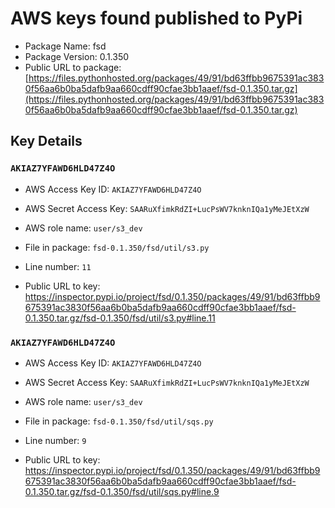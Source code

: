 # AWS keys found published to PyPi

* Package Name: fsd
* Package Version: 0.1.350
* Public URL to package: [https://files.pythonhosted.org/packages/49/91/bd63ffbb9675391ac3830f56aa6b0ba5dafb9aa660cdff90cfae3bb1aaef/fsd-0.1.350.tar.gz](https://files.pythonhosted.org/packages/49/91/bd63ffbb9675391ac3830f56aa6b0ba5dafb9aa660cdff90cfae3bb1aaef/fsd-0.1.350.tar.gz)

## Key Details

### `AKIAZ7YFAWD6HLD47Z4O`

* AWS Access Key ID: `AKIAZ7YFAWD6HLD47Z4O`
* AWS Secret Access Key: `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` 
* AWS role name: `user/s3_dev`
* File in package: `fsd-0.1.350/fsd/util/s3.py`
* Line number: `11`

* Public URL to key: https://inspector.pypi.io/project/fsd/0.1.350/packages/49/91/bd63ffbb9675391ac3830f56aa6b0ba5dafb9aa660cdff90cfae3bb1aaef/fsd-0.1.350.tar.gz/fsd-0.1.350/fsd/util/s3.py#line.11



### `AKIAZ7YFAWD6HLD47Z4O`

* AWS Access Key ID: `AKIAZ7YFAWD6HLD47Z4O`
* AWS Secret Access Key: `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` 
* AWS role name: `user/s3_dev`
* File in package: `fsd-0.1.350/fsd/util/sqs.py`
* Line number: `9`

* Public URL to key: https://inspector.pypi.io/project/fsd/0.1.350/packages/49/91/bd63ffbb9675391ac3830f56aa6b0ba5dafb9aa660cdff90cfae3bb1aaef/fsd-0.1.350.tar.gz/fsd-0.1.350/fsd/util/sqs.py#line.9


